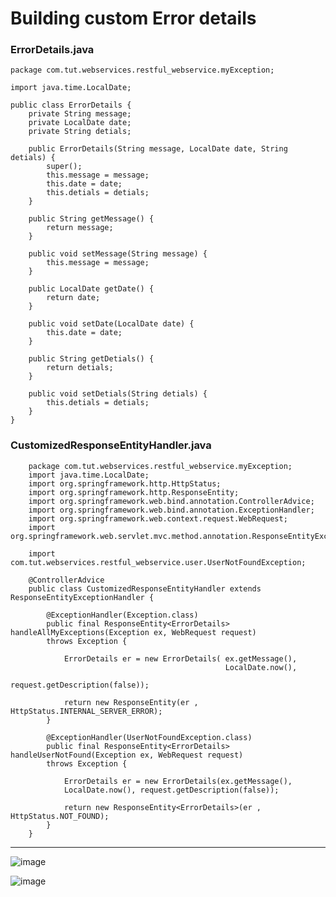 # Building custom Error details
### ErrorDetails.java

    package com.tut.webservices.restful_webservice.myException;
    
    import java.time.LocalDate;
    
    public class ErrorDetails {
    	private String message;
    	private LocalDate date;
    	private String detials;
    	
    	public ErrorDetails(String message, LocalDate date, String detials) {
    		super();
    		this.message = message;
    		this.date = date;
    		this.detials = detials;
    	}
    
    	public String getMessage() {
    		return message;
    	}
    
    	public void setMessage(String message) {
    		this.message = message;
    	}
    
    	public LocalDate getDate() {
    		return date;
    	}
    
    	public void setDate(LocalDate date) {
    		this.date = date;
    	}
    
    	public String getDetials() {
    		return detials;
    	}
    
    	public void setDetials(String detials) {
    		this.detials = detials;
    	}
    }

### CustomizedResponseEntityHandler.java

        package com.tut.webservices.restful_webservice.myException;
        import java.time.LocalDate;
        import org.springframework.http.HttpStatus;
        import org.springframework.http.ResponseEntity;
        import org.springframework.web.bind.annotation.ControllerAdvice;
        import org.springframework.web.bind.annotation.ExceptionHandler;
        import org.springframework.web.context.request.WebRequest;
        import org.springframework.web.servlet.mvc.method.annotation.ResponseEntityExceptionHandler;
        
        import com.tut.webservices.restful_webservice.user.UserNotFoundException;
        
        @ControllerAdvice
        public class CustomizedResponseEntityHandler extends ResponseEntityExceptionHandler {
        
        	@ExceptionHandler(Exception.class)
        	public final ResponseEntity<ErrorDetails> handleAllMyExceptions(Exception ex, WebRequest request) 
            throws Exception {
        
        		ErrorDetails er = new ErrorDetails( ex.getMessage(),
                                                    LocalDate.now(),
                                                    request.getDescription(false));
        		
        		return new ResponseEntity(er , HttpStatus.INTERNAL_SERVER_ERROR);
        	}
        	
        	@ExceptionHandler(UserNotFoundException.class)
        	public final ResponseEntity<ErrorDetails> handleUserNotFound(Exception ex, WebRequest request)
            throws Exception {
        
        		ErrorDetails er = new ErrorDetails(ex.getMessage(), 
                LocalDate.now(), request.getDescription(false));
        		
        		return new ResponseEntity<ErrorDetails>(er , HttpStatus.NOT_FOUND);
        	}
        }
        

<hr>

![image](https://github.com/user-attachments/assets/ae8ad5c2-033b-4b78-a283-2f903b14583c)

![image](https://github.com/user-attachments/assets/38256a7b-05e4-49f5-921d-48d36df79f69)

    
